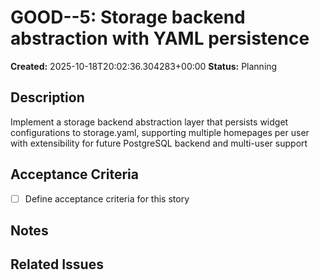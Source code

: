 # GOOD--5: Storage backend abstraction with YAML persistence

**Created:** 2025-10-18T20:02:36.304283+00:00
**Status:** Planning

## Description

Implement a storage backend abstraction layer that persists widget configurations to storage.yaml, supporting multiple homepages per user with extensibility for future PostgreSQL backend and multi-user support

## Acceptance Criteria

- [ ] Define acceptance criteria for this story

## Notes

<!-- Add any additional notes or updates here -->

## Related Issues

<!-- Link to any related issues or stories -->
